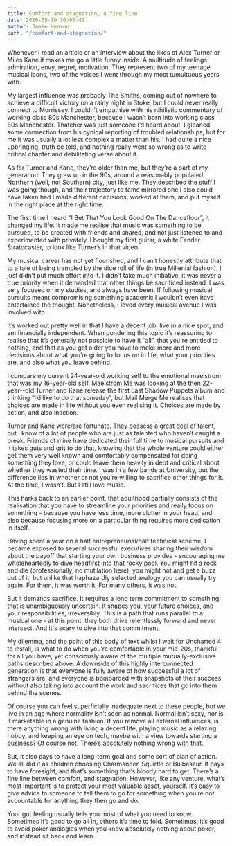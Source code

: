 ```yaml
---
title: Comfort and stagnation, a fine line
date: 2016-05-10 10:00:42
author: Jamie Henson
path: "/comfort-and-stagnation/"
---
```


Whenever I read an article or an interview about the likes of Alex Turner or Miles Kane it makes me go a little funny inside. A multitude of feelings: admiration, envy, regret, motivation. They represent two of my teenage musical icons, two of the voices I went through my most tumultuous years with.

My largest influence was probably The Smiths, coming out of nowhere to achieve a difficult victory on a rainy night in Stoke, but I could never really connect to Morrissey. I couldn’t empathise with his nihilistic commentary of working class 80s Manchester, because I wasn’t born into working class 80s Manchester. Thatcher was just someone I’d heard about. I gleaned some connection from his cynical reporting of troubled relationships, but for me it was usually a lot less complex a matter than his. I had quite a nice upbringing, truth be told, and nothing really went so wrong as to write critical chapter and debilitating verse about it.

As for Turner and Kane, they’re older than me, but they’re a part of my generation. They grew up in the 90s, around a reasonably populated Northern (well, not Southern) city, just like me. They described the stuff I was going though, and their trajectory to fame mirrored one I also could have taken had I made different decisions, worked at them, and put myself in the right place at the right time.

The first time I heard “I Bet That You Look Good On The Dancefloor”, it changed my life. It made me realise that music was something to be pursued, to be created with friends and shared, and not just listened to and experimented with privately. I bought my first guitar, a white Fender Stratocaster, to look like Turner’s in that video.

My musical career has not yet flourished, and I can’t honestly attribute that to a tale of being trampled by the dice roll of life (in true Millenial fashion), I just didn’t put much effort into it. I didn’t take much initiative, it was never a true priority when it demanded that other things be sacrificed instead. I was very focused on my studies, and always have been. If following musical pursuits meant compromising something academic I wouldn’t even have entertained the thought. Nonetheless, I loved every musical avenue I was involved with.

It’s worked out pretty well in that I have a decent job, live in a nice spot, and am financially independent. When pondering this topic it’s reassuring to realise that it’s generally not possible to have it “all”, that you're entitled to nothing, and that as you get older you have to make more and more decisions about what you’re going to focus on in life, what your priorities are, and also what you leave behind.

I compare my current 24-year-old working self to the emotional maelstrom that was my 16-year-old self. Maelstrom Me was looking at the then 22-year--old Turner and Kane release the first Last Shadow Puppets album and thinking “I’d like to do that someday”, but Mail Merge Me realises that choices are made in life without you even realising it. Choices are made by action, and also inaction.

Turner and Kane were/are fortunate. They possess a great deal of talent, but I know of a lot of people who are just as talented who haven’t caught a break. Friends of mine have dedicated their full time to musical pursuits and it takes guts and grit to do that, knowing that the whole venture could either get them very well known and comfortably compensated for doing something they love, or could leave them heavily in debt and critical about whether they wasted their time. I was in a few bands at University, but the difference lies in whether or not you’re willing to sacrifice other things for it. At the time, I wasn’t. But I still love music.

This harks back to an earlier point, that adulthood partially consists of the realisation that you have to streamline your priorities and really focus on something - because you have less time, more clutter in your head, and also because focusing more on a particular thing requires more dedication in itself.

Having spent a year on a half entrepreneurial/half technical scheme, I became exposed to several successful executives sharing their wisdom about the payoff that starting your own business provides - encouraging me wholeheartedly to dive headfirst into that rocky pool. You might hit a rock and die (professionally, no mutilation here), you might not and get a buzz out of it, but unlike that haphazardly selected analogy you can usually try again. For them, it was worth it. For many others, it was not.

But it demands sacrifice. It requires a long term commitment to something that is unambiguously uncertain. It shapes you, your future choices, and your responsibilities, irreversibly. This is a path that runs parallel to a musical one - at this point, they both drive relentlessly forward and never intersect. And it's scary to dive into that commitment.

My dilemma, and the point of this body of text whilst I wait for Uncharted 4 to install, is what to do when you’re comfortable in your mid-20s, thankful for all you have, yet consciously aware of the multiple mutually-exclusive paths described above. A downside of this highly interconnected generation is that everyone is fully aware of how successful a lot of strangers are, and everyone is bombarded with snapshots of their success without also taking into account the work and sacrifices that go into them behind the scenes.

Of course you can feel superficially inadequate next to these people, but we live in an age where normality isn’t seen as normal. Normal isn’t sexy, nor is it marketable in a genuine fashion. If you remove all external influences, is there anything wrong with living a decent life, playing music as a relaxing hobby, and keeping an eye on tech, maybe with a view towards starting a business? Of course not. There’s absolutely nothing wrong with that.

But, it also pays to have a long-term goal and some sort of plan of action. We all did it as children choosing Charmander, Squirtle or Bulbasaur. It pays to have foresight, and that’s something that’s bloody hard to get. There’s a fine line between comfort, and stagnation. However, like any venture, what’s most important is to protect your most valuable asset, yourself. It’s easy to give advice to someone to tell them to go for something when you’re not accountable for anything they then go and do.

Your gut feeling usually tells you most of what you need to know. Sometimes it’s good to go all in, others it’s time to fold. Sometimes, it’s good to avoid poker analogies when you know absolutely nothing about poker, and instead sit back and learn.
